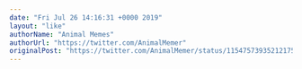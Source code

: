 ```yaml
---
date: "Fri Jul 26 14:16:31 +0000 2019"
layout: "like"
authorName: "Animal Memes"
authorUrl: "https://twitter.com/AnimalMemer"
originalPost: "https://twitter.com/AnimalMemer/status/1154757393521217536"
---
```

